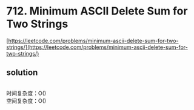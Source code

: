 # 712. Minimum ASCII Delete Sum for Two Strings

[https://leetcode.com/problems/minimum-ascii-delete-sum-for-two-strings/](https://leetcode.com/problems/minimum-ascii-delete-sum-for-two-strings/)

## solution

```python

```

时间复杂度：O() <br>
空间复杂度：O()
